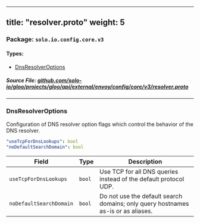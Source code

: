 
---
title: "resolver.proto"
weight: 5
---

<!-- Code generated by solo-kit. DO NOT EDIT. -->


### Package: `solo.io.config.core.v3` 
#### Types:


- [DnsResolverOptions](#dnsresolveroptions)
  



##### Source File: [github.com/solo-io/gloo/projects/gloo/api/external/envoy/config/core/v3/resolver.proto](https://github.com/solo-io/gloo/blob/main/projects/gloo/api/external/envoy/config/core/v3/resolver.proto)





---
### DnsResolverOptions

 
Configuration of DNS resolver option flags which control the behavior of the DNS resolver.

```yaml
"useTcpForDnsLookups": bool
"noDefaultSearchDomain": bool

```

| Field | Type | Description |
| ----- | ---- | ----------- | 
| `useTcpForDnsLookups` | `bool` | Use TCP for all DNS queries instead of the default protocol UDP. |
| `noDefaultSearchDomain` | `bool` | Do not use the default search domains; only query hostnames as-is or as aliases. |





<!-- Start of HubSpot Embed Code -->
<script type="text/javascript" id="hs-script-loader" async defer src="//js.hs-scripts.com/5130874.js"></script>
<!-- End of HubSpot Embed Code -->
